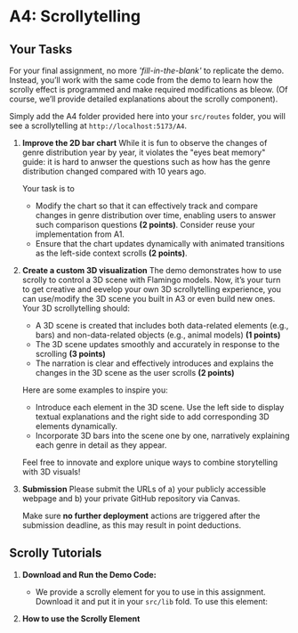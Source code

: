 # A4: Scrollytelling

## Your Tasks
For your final assignment, no more *'fill-in-the-blank'* to replicate the demo. Instead, you’ll work with the same code from the demo to learn how the scrolly effect is programmed and make required modifications as bleow. (Of course, we’ll provide detailed explanations about the scrolly component).

Simply add the A4 folder provided here into your `src/routes` folder, you will see a scrollytelling at `http://localhost:5173/A4`.

1. **Improve the 2D bar chart** 
   While it is fun to observe the changes of genre distribution year by year, it violates the "eyes beat memory" guide: it is hard to anwser the questions such as how has the genre distribution changed compared with 10 years ago. 

   Your task is to 
   - Modify the chart so that it can effectively track and compare changes in genre distribution over time, enabling users to answer such comparison questions **(2 points)**. Consider reuse your implementation from A1.
   - Ensure that the chart updates dynamically with animated transitions as the left-side context scrolls **(2 points)**.

2. **Create a custom 3D visualization**
   The demo demonstrates how to use scrolly to control a 3D scene with Flamingo models.
   Now, it’s your turn to get creative and eevelop your own 3D scrollytelling experience, you can use/modify the 3D scene you built in A3 or even build new ones.
   Your 3D scrollytelling should:
   - A 3D scene is created that includes both data-related elements (e.g., bars) and non-data-related objects (e.g., animal models) **(1 points)**
   - The 3D scene updates smoothly and accurately in response to the scrolling **(3 points)**
   - The narration is clear and effectively introduces and explains the changes in the 3D scene as the user scrolls **(2 points)**

   Here are some examples to inspire you:

   - Introduce each element in the 3D scene. Use the left side to display textual explanations and the right side to add corresponding 3D elements dynamically.
   - Incorporate 3D bars into the scene one by one, narratively explaining each genre in detail as they appear.
  
    Feel free to innovate and explore unique ways to combine storytelling with 3D visuals!

3. **Submission**
   Please submit the URLs of a) your publicly accessible webpage and b) your private GitHub repository via Canvas. 
   
   Make sure **no further deployment** actions are triggered after the submission deadline, as this may result in point deductions.


## Scrolly Tutorials
1. **Download and Run the Demo Code:**
   - We provide a scrolly element for you to use in this assignment. Download it and put it in your `src/lib` fold. To use this element: 

2. **How to use the Scrolly Element**


